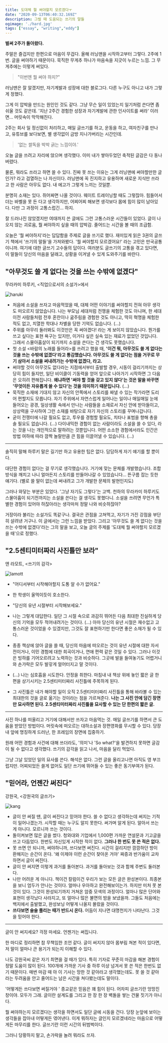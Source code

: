 ```yaml
---
title: 도대체 뭘 써야할지 모르겠다ㅜ
date: "2020-09-13T06:40:32.169Z"
description: 그럴 때 도움되는 쓰기의 말들
ogimage: './hard.jpg'
tags: ["essay", "writing","eddy"]
---
```


**벌써 2주가 돌아왔다.**

주말은 즐겁지만 한편으로 마음이 무겁다. 올해 러닝맨을 시작하고부터 그렇다. 2주에 1번. 글을 써야하기 때문이다. 묵직한 무게추 하나가 마음속을 지긋이 누르는 느낌. 그 무게추에는 이렇게 써있다.

> "이번엔 뭘 써야 하지?"

러닝맨은 잘 알겠지만, 자기계발과 성장에 대한 블로그다. 다른 누구도 아니고 내가 그렇게 정했다. 

그게 이 압박을 만드는 원인인 것도 같다. 그냥 무슨 일이 있었는지 일기처럼 쓴다면 좀 쉬울 것도 같은데. '지난 2주간 경험한 성장과 자기계발에 관한 인사이트를 써라' 이러면... 머릿속이 막막해진다. 

2주는 회사 일 정신없이 처리하고, 매일 글쓰기를 하고, 운동을 하고, 여자친구를 만나고, 유튜브를 보다보면, 별 생각없이 금방 지나가버리는 시간인데. 

> '없는 쌀독을 박박 긁는 느낌이야.' 

오늘 글을 쓰려고 자리에 앉으며 생각했다. 이미 내가 쌓아두었던 축적된 글감은 다 동나버렸다.

물론, 뭐라도 쓰라고 하면 쓸 수 있다. 진짜 못 쓰는 이유는 그게 러닝맨에 써야할만한 글인가? 라고 검열하는 나 자신이다. 러닝맨에 꼭 진지하고 유용하며 새로운 지식만 쓰라고 한 사람은 아무도 없다. 내 에고가 그렇게 느끼는 것일뿐. 

분명히 소재는 있다. 쥐어짜면 나올 것이다. 웨이트 트레이닝할 때도 그렇잖아. 힘들어서 더는 바벨을 못 든 다고 생각하지만, 어찌어찌 해보면 생각보다 몸에 힘이 많이 남아있다. 다만 그 과정이 고통스럽긴... 하지.

잘 드러나진 않았겠지만 여태까지 쓴 글에도 그런 고통스러운 시간들이 있었다. 글이 나오지 않는 괴로움, 뭘 써야하지 싶을 때의 압박감. 줄어드는 시간을 볼 때의 조급함.

오늘은 '뭘 써야하지'라는 답답함을 주제로 글을 쓰기로 했다. 재미있게 읽은 3권의 글쓰기 책에서 '쓰기의 말들'을 가져와봤다. '뭘 써야할지 모르겠어요!' 라는 고민은 만국공통이니까. 여기에 대한 글쓰기 고수들의 답이다. 여러분도 글쓰기의 고통을 겪고 있다면, 이 말들이 당신의 마음을 달래고, 상황을 이겨낼 수 있게 도와주기를 바란다.



## "아무것도 쓸 게 없다는 것을 쓰는 수밖에 없겠다"

무라카미 하루키, <직업으로서의 소설가>에서


![haruki](./haruki.jpg) 



- 처음에 소설을 쓰자고 마음먹었을 때, 대체 어떤 이야기를 써야할지 전혀 아무 생각도 떠오르지 않았습니다. 나는 부모님 세대처럼 전쟁을 체험한 것도 아니며, 한 세대 이전 사람들처럼 전후 혼란이나 굶주림을 경험한 것도 아니고, 딱히 혁명을 체험한 적도 없고, 치열한 학대나 차별을 당한 기억도 없습니다. (...)
- 주위를 아무리 둘러봐도 이것만은 꼭 써야겠다! 라는 게 보이지 않았습니다. 뭔가를 쓰고 싶다는 표현 욕구는 있지만, 이거다 싶은 실속 있는 재료가 없었던 것입니다. 그래서 스물아홉살이 되기까지 소설을 쓴다는 건 생각도 못했습니다.
- 첫 소설 <바람의 노래를 들어라>를 쓰려고 했을 때, **'이건 뭐, 아무것도 쓸 게 없다는 것을 쓰는 수밖에 없겠다'라고 통감했습니다. 아무것도 쓸 게 없다는 점을 거꾸로 무기 삼아서 소설을 써내려가는 수밖에 없겠다, 라고.**
- 써야할 것이 아무것도 없다라는 지점에서부터 출발할 경우, 시동이 걸리기까지는 상당히 힘이 들지만, 일단 비이클이 기동력을 얻어 앞으로 나아가기 시작하면 그 다음은 오히려 편해집니다. **왜냐하면 '써야 할 것을 갖고 있지 않다'는 것은 말을 바꾸면 '무엇이든 자유롭게 쓸 수 있다'는 것을 의미하기 때문입니다.** (...)
- 묵직한 소재에 기대지 않고 자신의 안쪽에서 스토리를 짜낼 수 있는 작가라면 도리어 편할지도 모릅니다. 자기 주위에서 자연스럽게 일어나는 일이나 매일매일 눈에 들어오는 광경, 일상생활 속에서 만나는 사람들을 소재로서 자신 안에 받아들이고, 상상력을 구사하여 그런 소재를 바탕으로 자기 자신의 스토리를 꾸며나갑니다. 
- 굳이 전쟁터에 나갈 필요도 없고, 투우를 경험할 필요도, 치타나 표범을 향해 총을 솔 필요도 없습니다. (...) 다이내믹한 경험이 없는 사람이라도 소설을 쓸 수 있다, 라는 것을 나는 개인적으로 말하려는 것뿐입니다. 어떤 소소한 경험에서라도 인간은 방법 여하에 따라 깜짝 놀랄만큼 큰 힘을 이끌어낼 수 있습니다. (...)



----



솔직히 말해 하루키 말은 길기만 하고  유용한 팁은 없다.  담담하게 자기 얘기를 할 뿐이다. 

대단한 경험이 없다는 걸 무기로 생각했습니다. 거기에 맞는 문체를 개발했습니다. 조합 방식을 깨치고 나니 얼마든지 스토리를 만들어나갈 수 있었습니다... 뜬구름 잡는 듯한 얘기다. (별로 쓸 말이 없는데 써내려고 그가 개발한 문체의 발현인지도)

그러나 와닿는 부분은 있었다. '그냥 자기도 그렇다'는 고백. 천하의 무라카미 하루키도 스물아홉이 되기전까지는 소설을 쓴다는 걸 생각도 못했다니. 소설을 쓰려면 무언가 특별한 경험이 있어야 하잖아라는 생각마처 정말 나와 비슷하잖아?

거장이라 불리는 소설가도 똑같구나. 결국은 관점을 고쳐먹고, 자기가 가진 강점을 부단히 살려낸 거구나. 이 글에서는 그런 느낌을 받았다. 그리고 '아무것도 쓸 게 없다는 것을 쓰는 수밖에 없겠다'라는 그의 말을 보고, 오늘 글의 주제를 '도대체 뭘 써야할지 모르겠을 때'으로 정했다.



## "2.5센티미터짜리 사진틀만 보라"

앤 라모트, <쓰기의 감각>



![lamott](./lamott.jpg) 






- "어디서부터 시작해야할지 도통 알 수가 없어요."

- 한 학생이 울먹이듯이 호소한다.

- "당신의 유년 시절부터 시작해보세요."

- 나는 그렇게 대답한다. 일단 그 시절 속으로 과감히 뛰어든 다음 최대한 진실하게 당신의 기억을 모두 적어내려가는 것이다. (...) 아마 당신의 유년 시절은 재수없고 고통스러운 것이었을 수 있겠지만, 그것도 잘 표현하기만 한다면 좋은 소재가 될 수 있다.

- 종종 책상에 앉아 글을 쓸 때, 당신의 마음에 떠오르는 것이 유년 시절에 대한 자서전이거나, 이민 경험에 대한 희곡이거나, 연애 편력 같은 것일 수 있다. 그러나 이것은 빙하를 기어오르려고 노력하는 것과 비슷하다. 그곳에 발을 들여놓기도 어렵거니와 손가락은 모두 발갛게 얼어터지고 말 것이다. 

- (...) 나는 심호흡을 시도한다. 안정을 취한다. 마침내 내 책상 위에 놓인 짧은 글 한편을 상기시키는 2.5센티미터짜리 사진틀에 주목하게 된다.

- 그 사진틀은 내가 해야할 일이 오직 2.5센티미터짜리 사진틀을 통해 바라볼 수 있는 최대한의 것을 글로 옮기는 것이라는 점을 가르쳐준다. **나는 그 사진 안에 담긴 장면만 묘사하면 된다.  2.5센티미터짜리 사진틀을 묘사할 수 있는 단 한편의 짧은 글.** 

  

----



사진 하나를 떠올리고 거기에 대해서만 쓰자고 마음먹는 것. 매일 글쓰기를 하면서 큰 도움을 받았던 방법이다. 머릿속에 떠오르는 대하소설과 장편영화를 무시할 수 있다. 당장 내 앞에 명징하게 드러난, 한 프레임의 장면에 집중하기.

원래 어떤 경험과 사건에 대해 쓰더라도, '의미'나 'So what?'을 발견하지 못하면 글감이 될 수 없다고 생각했다. 쓰기의 감각을 읽고 나서, 마음을 달리 먹었다. 

그냥 그날 있었던 일의 묘사를 쓴다. 해석은 없다. 그런 글을 올리고나면 아직도 영 부끄럽지만. 어찌되었든 쓸게 없어도 일단 쓰기에 뛰어들 수 있는 좋은 동기부여가 된다.



## "믿어라, 언젠간 써진다"

강원국, <강원국의 글쓰기>



![kang](./kang.jpg) 



- 글이 안 써질 땐, 글이 써진다고 믿어야 한다. 쓸 수 없다고 생각하는데 써지는 기적이 일어나겠는가. 시작할 때는 누구도 알지 못한다. 써가며 알게 된다. 알아서 쓰는 게 아니다. 모르니까 쓰는 것이다.
- 돌이켜보면 많은 글을 썼다. 청와대와 기업에서 1,000편 가까운 연설문과 기고글을 쓰고 다듬었다. 한번도 자신있게 시작한 적이 없다. **그러나 한 번도 못 쓴 적은 없다.**
- 못 쓰면 안 되니까, 써야하니까, 쓰다보면 써진다. 시간이 걸리지만 깜깜하던 방이 환해지는 순간이 온다. '왜 이제야 이런 순간이 찾아온 거야' 짜증과 반가움이 교차하면서 글이 써진다.
- 글이 안 써지면 이렇게 과거를 돌아본다. 과거를 돌아보는 것과 함께 주변도 둘러본다. 
- 나만 어려운 게 아니다. 책이건 칼럼이건 우리가 보는 모든 글은 완성본이다. 최종본을 보니 엄두가 안나는 것이다. 얼마나 우아하고 완전해보이는가. 하지만 미처 못 본 것이 있다. 그것이 완성되기까지 거쳐온 암중 모색의 과정이다. 얼마나 많은 단어와 표현이 생각났다 사라지고, 또 얼마나 많은 불면의 밤을 보냈을까. 그들도 처음에는 백지에서 출발했고, 완성보닝 어떻게 나올지 몰랐을 것이다.
- **쓰다보면 술술 풀리는 때가 반드시 온다.** 어둠이 지나면 대명천지가 나타난다. 그것을 믿어야 한다.   



----





글이 안 써지세요? 걱정 마세요. 언젠가는 써집니다. 

한 마디로 정리하면 참 무책임한 조언 같다. 글이 써지지 않아 몸부림 쳐본 적이 있다면, 저 말이 얼마나 큰 용기가 되는지 이해할 수 있다. 

나도 강원국씨 같은 자기 최면을 걸 때가 있다. 특히 기자로 꾸준히 마감을 해본 경험이 정말 도움이 많이 된다. 100개에 가까운 기사 중 하루 이상 넘겨서 못 쓴 적은 한번도 없기 때문이다. 매번 마감 때 아 이 기사는 망한 것 같아라고 생각했는데도. 못 쓸 것 같아라는 두려움을 안고 줄어드는 남은 시간을 쳐다봤는데도 말이다. 

'어떻게든 쓰다보면 써질거야 ' 종교같은 믿음은 꽤 힘이 된다. 어차피 글쓰기란 엉망진창이야. 모두가 그래. 글이란 설계도를 그리고 한 장 한 장 벽돌을 쌓는 건물 짓기가 아니다. 

뭘 써야하는지 모르겠다는 생각을 하면서도 일단 글에 시동을 건다. 당장 눈앞에 보이는 생각들을 잡아내 어떻게든 엮어낸다. 이게 뭐하자는 글인지 모르겠네라는 마음으로 어떻게든 마무리를 한다. 글쓰기란 이런 시간의 뒤범벅이다. 

그러니 당황하지 말고, 손가락을 놀려 뭐라도 쓰자. 